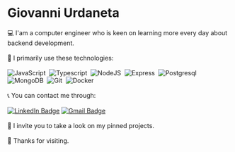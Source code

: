 # Giovanni Urdaneta
💻 I'am a computer engineer who is keen on learning more every day about backend development. 
<br><br>
🧐 I primarily use these technologies:
<br><br>
<img src="https://img.shields.io/badge/javascript-yellow?style=for-the-badge&logo=javascript&logoColor=white" title="JavaScript" alt="JavaScript"/>&nbsp;
<img src="https://img.shields.io/badge/typescript-blue?style=for-the-badge&logo=typescript&logoColor=white" title="Typescript" alt="Typescript"/>&nbsp;
<img src="https://img.shields.io/badge/nodejs-green?style=for-the-badge&logo=node.js&logoColor=white" title="NodeJS" alt="NodeJS"/>&nbsp;
<img src="https://img.shields.io/badge/express-black?style=for-the-badge&logo=express&logoColor=white" title="Express" alt="Express"/>&nbsp;
<img src="https://img.shields.io/badge/postgresql-blue?style=for-the-badge&logo=postgresql&logoColor=white" title="Postgresql" alt="Postgresql"/>&nbsp;
<img src="https://img.shields.io/badge/mongodb-green?style=for-the-badge&logo=mongodb&logoColor=white" title="MongoDB" alt="MongoDB"/>&nbsp;
<img src="https://img.shields.io/badge/Git-orange?style=for-the-badge&logo=git&logoColor=white" title="Git" alt="Git"/>&nbsp;
<img src="https://img.shields.io/badge/docker-blue?style=for-the-badge&logo=docker&logoColor=white" title="Docker" alt="Docker"/>&nbsp;
<br><br>
📞 You can contact me through:
<br><br>
<a href="https://www.linkedin.com/in/giovanni-urdaneta-3027bb255/"><img src="https://img.shields.io/badge/LinkedIn-blue?style=for-the-badge&logo=linkedin&logoColor=white" alt="LinkedIn Badge"/></a>
<a href="mailto:giovanniurdanetatulli@gmail.com"><img src="https://img.shields.io/badge/Gmail-D14836?style=for-the-badge&logo=gmail&logoColor=white" alt="Gmail Badge"/></a>
<br><br>
💼 I invite you to take a look on my pinned projects.
<br><br>
🙌 Thanks for visiting.
